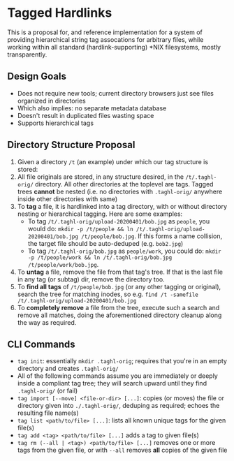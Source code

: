 # Tagged Hardlinks

This is a proposal for, and reference implementation for a system of providing
hierarchical string tag assocations for arbitrary files, while working within
all standard (hardlink-supporting) *NIX filesystems, mostly transparently.

## Design Goals

* Does not require new tools; current directory browsers just see files 
    organized in directories
* Which also implies: no separate metadata database
* Doesn't result in duplicated files wasting space
* Supports hierarchical tags

## Directory Structure Proposal

1. Given a directory `/t` (an example) under which our tag structure is stored:
1. All file originals are stored, in any structure desired, in the
    `/t/.taghl-orig/` directory.  All other directories at the toplevel are
    tags.  Tagged trees **cannot** be nested (i.e. no directories with
    `.taghl-orig/` anywhere inside other directories with same)
1. To **tag** a file, it is hardlinked into a tag directory, with or without
    directory nesting or hierarchical tagging.  Here are some examples:
    * To tag `/t/.taghl-orig/upload-20200401/bob.jpg` as `people`, you would do:
        `mkdir -p /t/people && ln /t/.taghl-orig/upload-20200401/bob.jpg /t/people/bob.jpg`.
        If this forms a name collision, the target file should be auto-deduped
        (e.g. `bob2.jpg`)
    * To tag `/t/.taghl-orig/bob.jpg` as `people/work`, you could do:
        `mkdir -p /t/people/work && ln /t/.taghl-orig/bob.jpg /t/people/work/bob.jpg`.
1. To **untag** a file, remove the file from that tag's tree.  If that
    is the last file in any tag (or subtag) dir, remove the directory too.
1. To **find all tags** of `/t/people/bob.jpg` (or any other tagging or
    original), search the tree for matching inodes, so e.g.
    `find /t -samefile /t/.taghl-orig/upload-20200401/bob.jpg`
1. To **completely remove** a file from the tree, execute such a search and 
    remove all matches, doing the aforementioned directory cleanup along the 
    way as required.

## CLI Commands

* `tag init`: essentially `mkdir .taghl-orig`; requires that you're in an empty
    directory and creates `.taghl-orig/`
* All of the following commands assume you are immediately or deeply inside a
    compliant tag tree; they will search upward until they find `.taghl-orig/`
    (or fail)
* `tag import [--move] <file-or-dir> [...]`: copies (or moves) the file or
    directory given into `./.taghl-orig/`, deduping as required; echoes the
    resulting file name(s)
* `tag list <path/to/file> [...]`: lists all known unique tags for the given
    file(s)
* `tag add <tag> <path/to/file> [...]` adds a tag to given file(s)
* `tag rm (--all | <tag>) <path/to/file> [...]` removes one or more tags from
    the given file, or with `--all` removes **all** copies of the given file